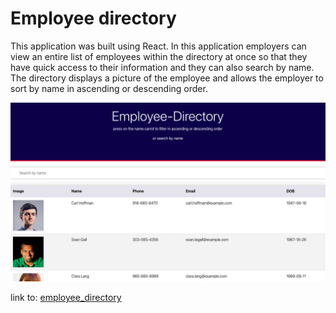 # Employee directory

This application was built using React. In this application employers can view an entire list of employees within the directory at once so that they have quick access to their information and they can also search by name. The directory displays a picture of the employee and allows the employer to sort by name in ascending or descending order.

![employee_directory](/public/assets/images/employeeDirectory.png)

link to: [employee_directory](https://vast-mesa-15984.herokuapp.com/)